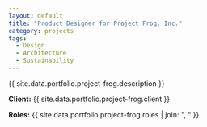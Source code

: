 ```yaml
---
layout: default
title: "Product Designer for Project Frog, Inc."
category: projects
tags:
  - Design
  - Architecture
  - Sustainability
---
```


{{ site.data.portfolio.project-frog.description }}

**Client:** {{ site.data.portfolio.project-frog.client }}

**Roles:** {{ site.data.portfolio.project-frog.roles | join: ", " }}
